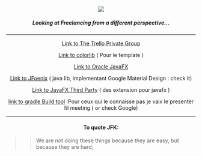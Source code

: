 <p align="center">
  <img src="https://i.imgur.com/3ZQGxXa.jpg">
</p>
<div align="center" style=> 
<h5> Looking at Freelancing from a different perspective... </h4>
</div>

***
<div align="center">

[Link to The Trello Private Group](https://trello.com/fearless48) 

[Link to colorlib](https://colorlib.com/)  ( Pour le template )

[Link to Oracle JavaFX](https://docs.oracle.com/javase/8/javafx/get-started-tutorial/index.html) 

[Link to JFoenix](https://github.com/jfoenixadmin/JFoenix) ( java lib, implementant Google Material Design : check it)

[Link to JavaFX Third Party](https://www.oracle.com/technetwork/java/javafx/community/3rd-party-1844355.html) ( des extension pour javafx )

[link to gradle Build tool](https://gradle.org/) :Pour ceux qui le connaisse pas je vaix le presenter fil meeting ( or check Google)
</div>

***

<h4 align=center>
To quote JFK: 
</h4>

>> We are not doing these things because they are easy,
>> but because they are hard; 








